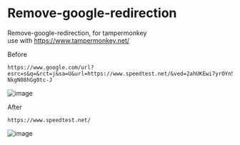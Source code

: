 # Remove-google-redirection
Remove-google-redirection, for tampermonkey  
use with https://www.tampermonkey.net/

Before
```
https://www.google.com/url?esrc=s&q=&rct=j&sa=U&url=https://www.speedtest.net/&ved=2ahUKEwi7yrOYn5mHAxUmjVYBHVqaCxoQFnoECAkQAg&usg=AOvVaw1ApxTHJ-NkgN08hGg0tc-J
```
![image](https://github.com/SeanClancy84/Remove-google-redirection/assets/141309945/f90292b0-3857-4a4d-aecb-ec672bd2d11e)


After
```
https://www.speedtest.net/
```
![image](https://github.com/SeanClancy84/Remove-google-redirection/assets/141309945/b8b02e26-06a1-4579-aab5-40127d65622e)

